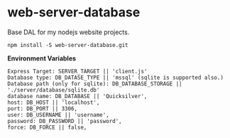 # web-server-database
Base DAL for my nodejs website projects.

`npm install -S web-server-database.git`

**Environment Variables**

    Express Target: SERVER_TARGET || 'client.js'
    Database type: DB_DATASE_TYPE || 'mssql' (sqlite is supported also.)
    Database path (only for sqlite): DB_DATABASE_STORAGE || './server/database/sqlite.db'
    database name: DB_DATABASE || 'Quicksilver',
    host: DB_HOST || 'localhost',
    port: DB_PORT || 3306,
    user: DB_USERNAME || 'username',
    password: DB_PASSWORD || 'password',
    force: DB_FORCE || false,